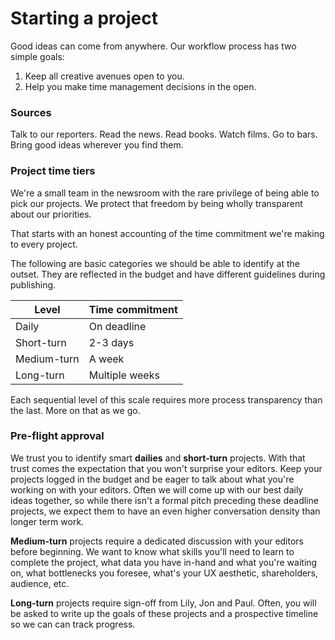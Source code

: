 # Starting a project

Good ideas can come from anywhere. Our workflow process has two simple goals:

 1. Keep all creative avenues open to you.
 2. Help you make time management decisions in the open.


### Sources

Talk to our reporters. Read the news. Read books. Watch films. Go to bars. Bring good ideas wherever you find them.

### Project time tiers

We're a small team in the newsroom with the rare privilege of being able to pick our projects. We protect that freedom by being wholly transparent about our priorities.

That starts with an honest accounting of the time commitment we're making to every project.

The following are basic categories we should be able to identify at the outset. They are reflected in the budget and have different guidelines during publishing.

| Level  | Time commitment  |
|---|---|
| Daily   | On deadline  |
| Short-turn  | 2-3 days  |
| Medium-turn  | A week  |
| Long-turn  | Multiple weeks  |

Each sequential level of this scale requires more process transparency than the last. More on that as we go.


### Pre-flight approval

We trust you to identify smart **dailies** and **short-turn** projects. With that trust comes the expectation that you won't surprise your editors. Keep your projects logged in the budget and be eager to talk about what you're working on with your editors. Often we will come up with our best daily ideas together, so while there isn't a formal pitch preceding these deadline projects, we expect them to have an even higher conversation density than longer term work.

**Medium-turn** projects require a dedicated discussion with your editors before beginning. We want to know what skills you'll need to learn to complete the project, what data you have in-hand and what you're waiting on, what bottlenecks you foresee, what's your UX aesthetic, shareholders, audience, etc.

**Long-turn** projects require sign-off from Lily, Jon and Paul. Often, you will be asked to write up the goals of these projects and a prospective timeline so we can can track progress.



